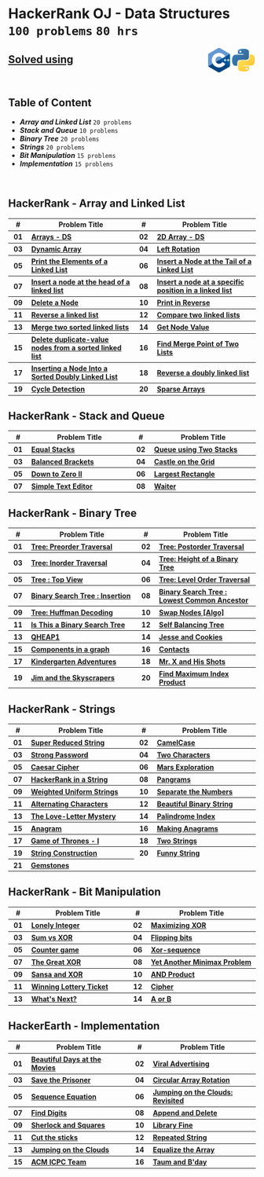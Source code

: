 # HackerRank OJ - Data Structures <br> `100 problems` `80 hrs`

<a href="https://github.com/cs-MohamedAyman/Problem-Solving-Training/blob/master/level-2/hackerrank/solutions/README.md"><img align="right" width="50" src="https://github.com/cs-MohamedAyman/cs-MohamedAyman/blob/master/logos/python.png"></img></a>
<a href="https://github.com/cs-MohamedAyman/Problem-Solving-Training/blob/master/level-2/hackerrank/solutions/README.md"><img align="right" width="50" src="https://github.com/cs-MohamedAyman/cs-MohamedAyman/blob/master/logos/cpp.png"></img></a>
## [Solved using](https://github.com/cs-MohamedAyman/Problem-Solving-Training/blob/master/level-2/hackerrank/solutions/README.md)
<br>

## Table of Content

- ***Array and Linked List*** `20 problems`
- ***Stack and Queue***       `10 problems`
- ***Binary Tree***           `20 problems`
- ***Strings***               `20 problems`
- ***Bit Manipulation***      `15 problems`
- ***Implementation***        `15 problems`

<br>

## HackerRank - Array and Linked List

<table>
    <head>
        <tr>
<th align="center">#</th>
<th align="center" width="600px">Problem Title</th>
<th align="center">#</th>
<th align="center" width="600px">Problem Title</th>
        </tr>
    </head>
    <tbody>
        <tr>
<th align="center" width="50px">01</th><th align="left"><a href="https://hackerrank.com/challenges/arrays-ds/problem">Arrays - DS</a></th>
<th align="center" width="50px">02</th><th align="left"><a href="https://hackerrank.com/challenges/2d-array/problem">2D Array - DS</a></th>
        </tr>
        <tr>
<th align="center" width="50px">03</th><th align="left"><a href="https://hackerrank.com/challenges/dynamic-array/problem">Dynamic Array</a></th>
<th align="center" width="50px">04</th><th align="left"><a href="https://hackerrank.com/challenges/array-left-rotation/problem">Left Rotation</a></th>
        </tr>
        <tr>
<th align="center" width="50px">05</th><th align="left"><a href="https://hackerrank.com/challenges/print-the-elements-of-a-linked-list/problem">Print the Elements of a Linked List</a></th>
<th align="center" width="50px">06</th><th align="left"><a href="https://hackerrank.com/challenges/insert-a-node-at-the-tail-of-a-linked-list/problem">Insert a Node at the Tail of a Linked List</a></th>
        </tr>
        <tr>
<th align="center" width="50px">07</th><th align="left"><a href="https://hackerrank.com/challenges/insert-a-node-at-the-head-of-a-linked-list/problem">Insert a node at the head of a linked list</a></th>
<th align="center" width="50px">08</th><th align="left"><a href="https://hackerrank.com/challenges/insert-a-node-at-a-specific-position-in-a-linked-list/problem">Insert a node at a specific position in a linked list</a></th>
        </tr>
        <tr>
<th align="center" width="50px">09</th><th align="left"><a href="https://hackerrank.com/challenges/delete-a-node-from-a-linked-list/problem">Delete a Node</a></th>
<th align="center" width="50px">10</th><th align="left"><a href="https://hackerrank.com/challenges/print-the-elements-of-a-linked-list-in-reverse/problem">Print in Reverse</a></th>
        </tr>
        <tr>
<th align="center" width="50px">11</th><th align="left"><a href="https://hackerrank.com/challenges/reverse-a-linked-list/problem">Reverse a linked list</a></th>
<th align="center" width="50px">12</th><th align="left"><a href="https://hackerrank.com/challenges/compare-two-linked-lists/problem">Compare two linked lists</a></th>
        </tr>
        <tr>
<th align="center" width="50px">13</th><th align="left"><a href="https://hackerrank.com/challenges/merge-two-sorted-linked-lists/problem">Merge two sorted linked lists</a></th>
<th align="center" width="50px">14</th><th align="left"><a href="https://hackerrank.com/challenges/get-the-value-of-the-node-at-a-specific-position-from-the-tail/problem">Get Node Value</a></th>
        </tr>
        <tr>
<th align="center" width="50px">15</th><th align="left"><a href="https://hackerrank.com/challenges/delete-duplicate-value-nodes-from-a-sorted-linked-list/problem">Delete duplicate-value nodes from a sorted linked list</a></th>
<th align="center" width="50px">16</th><th align="left"><a href="https://hackerrank.com/challenges/find-the-merge-point-of-two-joined-linked-lists/problem">Find Merge Point of Two Lists</a></th>
        </tr>
        <tr>
<th align="center" width="50px">17</th><th align="left"><a href="https://hackerrank.com/challenges/insert-a-node-into-a-sorted-doubly-linked-list/problem">Inserting a Node Into a Sorted Doubly Linked List</a></th>
<th align="center" width="50px">18</th><th align="left"><a href="https://hackerrank.com/challenges/reverse-a-doubly-linked-list/problem">Reverse a doubly linked list</a></th>
        </tr>
        <tr>
<th align="center" width="50px">19</th><th align="left"><a href="https://hackerrank.com/challenges/detect-whether-a-linked-list-contains-a-cycle/problem">Cycle Detection</a></th>
<th align="center" width="50px">20</th><th align="left"><a href="https://hackerrank.com/challenges/sparse-arrays/problem">Sparse Arrays</a></th>
        </tr>
    </tbody>
</table>

## HackerRank - Stack and Queue

<table>
    <head>
        <tr>
<th align="center">#</th>
<th align="center" width="600px">Problem Title</th>
<th align="center">#</th>
<th align="center" width="600px">Problem Title</th>
        </tr>
    </head>
    <tbody>
        <tr>
<th align="center" width="50px">01</th><th align="left"><a href="https://hackerrank.com/challenges/equal-stacks/problem">Equal Stacks</a></th>
<th align="center" width="50px">02</th><th align="left"><a href="https://hackerrank.com/challenges/queue-using-two-stacks/problem">Queue using Two Stacks</a></th>
        </tr>
        <tr>
<th align="center" width="50px">03</th><th align="left"><a href="https://hackerrank.com/challenges/balanced-brackets/problem">Balanced Brackets</a></th>
<th align="center" width="50px">04</th><th align="left"><a href="https://hackerrank.com/challenges/castle-on-the-grid/problem">Castle on the Grid</a></th>
        </tr>
        <tr>
<th align="center" width="50px">05</th><th align="left"><a href="https://hackerrank.com/challenges/down-to-zero-ii/problem">Down to Zero II</a></th>
<th align="center" width="50px">06</th><th align="left"><a href="https://hackerrank.com/challenges/largest-rectangle/problem">Largest Rectangle</a></th>
        </tr>
        <tr>
<th align="center" width="50px">07</th><th align="left"><a href="https://hackerrank.com/challenges/simple-text-editor/problem">Simple Text Editor</a></th>
<th align="center" width="50px">08</th><th align="left"><a href="https://hackerrank.com/challenges/waiter/problem">Waiter</a></th>
        </tr>
    </tbody>
</table>

## HackerRank - Binary Tree

<table>
    <head>
        <tr>
<th align="center">#</th>
<th align="center" width="600px">Problem Title</th>
<th align="center">#</th>
<th align="center" width="600px">Problem Title</th>
        </tr>
    </head>
    <tbody>
        <tr>
<th align="center" width="50px">01</th><th align="left"><a href="https://hackerrank.com/challenges/tree-preorder-traversal/problem">Tree: Preorder Traversal</a></th>
<th align="center" width="50px">02</th><th align="left"><a href="https://hackerrank.com/challenges/tree-postorder-traversal/problem">Tree: Postorder Traversal</a></th>
        </tr>
        <tr>
<th align="center" width="50px">03</th><th align="left"><a href="https://hackerrank.com/challenges/tree-inorder-traversal/problem">Tree: Inorder Traversal</a></th>
<th align="center" width="50px">04</th><th align="left"><a href="https://hackerrank.com/challenges/tree-height-of-a-binary-tree/problem">Tree: Height of a Binary Tree</a></th>
        </tr>
        <tr>
<th align="center" width="50px">05</th><th align="left"><a href="https://hackerrank.com/challenges/tree-top-view/problem">Tree : Top View</a></th>
<th align="center" width="50px">06</th><th align="left"><a href="https://hackerrank.com/challenges/tree-level-order-traversal/problem">Tree: Level Order Traversal</a></th>
        </tr>
        <tr>
<th align="center" width="50px">07</th><th align="left"><a href="https://hackerrank.com/challenges/binary-search-tree-insertion/problem">Binary Search Tree : Insertion</a></th>
<th align="center" width="50px">08</th><th align="left"><a href="https://hackerrank.com/challenges/binary-search-tree-lowest-common-ancestor/problem">Binary Search Tree : Lowest Common Ancestor</a></th>
        </tr>
        <tr>
<th align="center" width="50px">09</th><th align="left"><a href="https://hackerrank.com/challenges/tree-huffman-decoding/problem">Tree: Huffman Decoding</a></th>
<th align="center" width="50px">10</th><th align="left"><a href="https://hackerrank.com/challenges/swap-nodes-algo/problem">Swap Nodes [Algo]</a></th>
        </tr>
        <tr>
<th align="center" width="50px">11</th><th align="left"><a href="https://hackerrank.com/challenges/is-binary-search-tree/problem">Is This a Binary Search Tree</a></th>
<th align="center" width="50px">12</th><th align="left"><a href="https://hackerrank.com/challenges/self-balancing-tree/problem">Self Balancing Tree</a></th>
        </tr>
        <tr>
<th align="center" width="50px">13</th><th align="left"><a href="https://hackerrank.com/challenges/qheap1/problem">QHEAP1</a></th>
<th align="center" width="50px">14</th><th align="left"><a href="https://hackerrank.com/challenges/jesse-and-cookies/problem">Jesse and Cookies</a></th>
        </tr>
        <tr>
<th align="center" width="50px">15</th><th align="left"><a href="https://hackerrank.com/challenges/components-in-graph/problem">Components in a graph</a></th>
<th align="center" width="50px">16</th><th align="left"><a href="https://hackerrank.com/challenges/contacts/problem">Contacts</a></th>
        </tr>
        <tr>
<th align="center" width="50px">17</th><th align="left"><a href="https://hackerrank.com/challenges/kindergarten-adventures/problem">Kindergarten Adventures</a></th>
<th align="center" width="50px">18</th><th align="left"><a href="https://hackerrank.com/challenges/x-and-his-shots/problem">Mr. X and His Shots</a></th>
        </tr>
        <tr>
<th align="center" width="50px">19</th><th align="left"><a href="https://hackerrank.com/challenges/jim-and-the-skyscrapers/problem">Jim and the Skyscrapers</a></th>
<th align="center" width="50px">20</th><th align="left"><a href="https://hackerrank.com/challenges/find-maximum-index-product/problem">Find Maximum Index Product</a></th>
        </tr>
    </tbody>
</table>

## HackerRank - Strings

<table>
    <head>
        <tr>
<th align="center">#</th>
<th align="center" width="600px">Problem Title</th>
<th align="center">#</th>
<th align="center" width="600px">Problem Title</th>
        </tr>
    </head>
    <tbody>
        <tr>
<th align="center" width="50px">01</th><th align="left"><a href="https://hackerrank.com/challenges/reduced-string/problem">Super Reduced String</a></th>
<th align="center" width="50px">02</th><th align="left"><a href="https://hackerrank.com/challenges/camelcase/problem">CamelCase</a></th>
        </tr>
        <tr>
<th align="center" width="50px">03</th><th align="left"><a href="https://hackerrank.com/challenges/strong-password/problem">Strong Password</a></th>
<th align="center" width="50px">04</th><th align="left"><a href="https://hackerrank.com/challenges/two-characters/problem">Two Characters</a></th>
        </tr>
        <tr>
<th align="center" width="50px">05</th><th align="left"><a href="https://hackerrank.com/challenges/caesar-cipher-1/problem">Caesar Cipher</a></th>
<th align="center" width="50px">06</th><th align="left"><a href="https://hackerrank.com/challenges/mars-exploration/problem">Mars Exploration</a></th>
        </tr>
        <tr>
<th align="center" width="50px">07</th><th align="left"><a href="https://hackerrank.com/challenges/hackerrank-in-a-string/problem">HackerRank in a String</a></th>
<th align="center" width="50px">08</th><th align="left"><a href="https://hackerrank.com/challenges/pangrams/problem">Pangrams</a></th>
        </tr>
        <tr>
<th align="center" width="50px">09</th><th align="left"><a href="https://hackerrank.com/challenges/weighted-uniform-string/problem">Weighted Uniform Strings</a></th>
<th align="center" width="50px">10</th><th align="left"><a href="https://hackerrank.com/challenges/separate-the-numbers/problem">Separate the Numbers</a></th>
        </tr>
        <tr>
<th align="center" width="50px">11</th><th align="left"><a href="https://hackerrank.com/challenges/alternating-characters/problem">Alternating Characters</a></th>
<th align="center" width="50px">12</th><th align="left"><a href="https://hackerrank.com/challenges/beautiful-binary-string/problem">Beautiful Binary String</a></th>
        </tr>
        <tr>
<th align="center" width="50px">13</th><th align="left"><a href="https://hackerrank.com/challenges/the-love-letter-mystery/problem">The Love-Letter Mystery</a></th>
<th align="center" width="50px">14</th><th align="left"><a href="https://hackerrank.com/challenges/palindrome-index/problem">Palindrome Index</a></th>
        </tr>
        <tr>
<th align="center" width="50px">15</th><th align="left"><a href="https://hackerrank.com/challenges/anagram/problem">Anagram</a></th>
<th align="center" width="50px">16</th><th align="left"><a href="https://hackerrank.com/challenges/making-anagrams/problem">Making Anagrams</a></th>
        </tr>
        <tr>
<th align="center" width="50px">17</th><th align="left"><a href="https://hackerrank.com/challenges/game-of-thrones/problem">Game of Thrones - I</a></th>
<th align="center" width="50px">18</th><th align="left"><a href="https://hackerrank.com/challenges/two-strings/problem">Two Strings</a></th>
        </tr>
        <tr>
<th align="center" width="50px">19</th><th align="left"><a href="https://hackerrank.com/challenges/string-construction/problem">String Construction</a></th>
<th align="center" width="50px">20</th><th align="left"><a href="https://hackerrank.com/challenges/funny-string/problem">Funny String</a></th>
        </tr>
        <tr>
<th align="center" width="50px">21</th><th align="left"><a href="https://hackerrank.com/challenges/gem-stones/problem">Gemstones</a></th>
        </tr>
    </tbody>
</table>

## HackerRank - Bit Manipulation

<table>
    <head>
        <tr>
<th align="center">#</th>
<th align="center" width="600px">Problem Title</th>
<th align="center">#</th>
<th align="center" width="600px">Problem Title</th>
        </tr>
    </head>
    <tbody>
        <tr>
<th align="center" width="50px">01</th><th align="left"><a href="https://hackerrank.com/challenges/lonely-integer/problem">Lonely Integer</a></th>
<th align="center" width="50px">02</th><th align="left"><a href="https://hackerrank.com/challenges/maximizing-xor/problem">Maximizing XOR</a></th>
        </tr>
        <tr>
<th align="center" width="50px">03</th><th align="left"><a href="https://hackerrank.com/challenges/sum-vs-xor/problem">Sum vs XOR</a></th>
<th align="center" width="50px">04</th><th align="left"><a href="https://hackerrank.com/challenges/flipping-bits/problem">Flipping bits</a></th>
        </tr>
        <tr>
<th align="center" width="50px">05</th><th align="left"><a href="https://hackerrank.com/challenges/counter-game/problem">Counter game</a></th>
<th align="center" width="50px">06</th><th align="left"><a href="https://hackerrank.com/challenges/xor-se/problem">Xor-sequence</a></th>
        </tr>
        <tr>
<th align="center" width="50px">07</th><th align="left"><a href="https://hackerrank.com/challenges/the-great-xor/problem">The Great XOR</a></th>
<th align="center" width="50px">08</th><th align="left"><a href="https://hackerrank.com/challenges/yet-another-minimax-problem/problem">Yet Another Minimax Problem</a></th>
        </tr>
        <tr>
<th align="center" width="50px">09</th><th align="left"><a href="https://hackerrank.com/challenges/sansa-and-xor/problem">Sansa and XOR</a></th>
<th align="center" width="50px">10</th><th align="left"><a href="https://hackerrank.com/challenges/and-product/problem">AND Product</a></th>
        </tr>
        <tr>
<th align="center" width="50px">11</th><th align="left"><a href="https://hackerrank.com/challenges/winning-lottery-ticket/problem">Winning Lottery Ticket</a></th>
<th align="center" width="50px">12</th><th align="left"><a href="https://hackerrank.com/challenges/cipher/problem">Cipher</a></th>
        </tr>
        <tr>
<th align="center" width="50px">13</th><th align="left"><a href="https://hackerrank.com/challenges/whats-next/problem">What's Next?</a></th>
<th align="center" width="50px">14</th><th align="left"><a href="https://hackerrank.com/challenges/aorb/problem">A or B</a></th>
        </tr>
    </tbody>
</table>

## HackerEarth - Implementation

<table>
    <head>
        <tr>
<th align="center">#</th>
<th align="center" width="600px">Problem Title</th>
<th align="center">#</th>
<th align="center" width="600px">Problem Title</th>
        </tr>
    </head>
    <tbody>
        <tr>
<th align="center" width="50px">01</th><th align="left"><a href="https://hackerrank.com/challenges/beautiful-days-at-the-movies/problem">Beautiful Days at the Movies</a></th>
<th align="center" width="50px">02</th><th align="left"><a href="https://hackerrank.com/challenges/strange-advertising/problem">Viral Advertising</a></th>
        </tr>
        <tr>
<th align="center" width="50px">03</th><th align="left"><a href="https://hackerrank.com/challenges/save-the-prisoner/problem">Save the Prisoner</a></th>
<th align="center" width="50px">04</th><th align="left"><a href="https://hackerrank.com/challenges/circular-array-rotation/problem">Circular Array Rotation</a></th>
        </tr>
        <tr>
<th align="center" width="50px">05</th><th align="left"><a href="https://hackerrank.com/challenges/permutation-equation/problem">Sequence Equation</a></th>
<th align="center" width="50px">06</th><th align="left"><a href="https://hackerrank.com/challenges/jumping-on-the-clouds-revisited/problem">Jumping on the Clouds: Revisited</a></th>
        </tr>
        <tr>
<th align="center" width="50px">07</th><th align="left"><a href="https://hackerrank.com/challenges/find-digits/problem">Find Digits</a></th>
<th align="center" width="50px">08</th><th align="left"><a href="https://hackerrank.com/challenges/append-and-delete/problem">Append and Delete</a></th>
        </tr>
        <tr>
<th align="center" width="50px">09</th><th align="left"><a href="https://hackerrank.com/challenges/sherlock-and-squares/problem">Sherlock and Squares</a></th>
<th align="center" width="50px">10</th><th align="left"><a href="https://hackerrank.com/challenges/library-fine/problem">Library Fine</a></th>
        </tr>
        <tr>
<th align="center" width="50px">11</th><th align="left"><a href="https://hackerrank.com/challenges/cut-the-sticks/problem">Cut the sticks</a></th>
<th align="center" width="50px">12</th><th align="left"><a href="https://hackerrank.com/challenges/repeated-string/problem">Repeated String</a></th>
        </tr>
        <tr>
<th align="center" width="50px">13</th><th align="left"><a href="https://hackerrank.com/challenges/jumping-on-the-clouds/problem">Jumping on the Clouds</a></th>
<th align="center" width="50px">14</th><th align="left"><a href="https://hackerrank.com/challenges/equality-in-a-array/problem">Equalize the Array</a></th>
        </tr>
        <tr>
<th align="center" width="50px">15</th><th align="left"><a href="https://hackerrank.com/challenges/acm-icpc-team/problem">ACM ICPC Team</a></th>
<th align="center" width="50px">16</th><th align="left"><a href="https://hackerrank.com/challenges/taum-and-bday/problem">Taum and B'day</a></th>
        </tr>
    </tbody>
</table>
